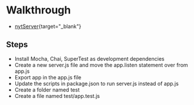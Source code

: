 <div class="row">
<div class="cell-1">

# Walkthrough

* [nytServer](https://github.com/Thinkful-Ed/node-postgres-nytServer){target="_blank"}

</div>
<div class="cell-4">

## Steps

<div class="smaller">

* Install Mocha, Chai, SuperTest as development dependencies
* Create a new server.js file and move the app.listen statement over from app.js
* Export app in the app.js file
* Update the scripts in package.json to run server.js instead of app.js
* Create a folder named test
* Create a file named test/app.test.js

</div>

</div>

</div>